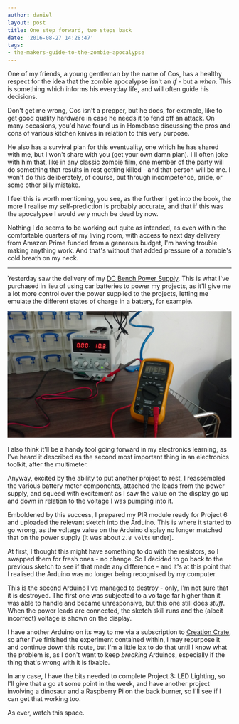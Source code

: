 ```yaml
---
author: daniel
layout: post
title: One step forward, two steps back
date: '2016-08-27 14:28:47'
tags:
- the-makers-guide-to-the-zombie-apocalypse
---
```


One of my friends, a young gentleman by the name of Cos, has a healthy respect for the idea that the zombie apocalypse isn't an _if_ - but a _when_. This is something which informs his everyday life, and will often guide his decisions.

Don't get me wrong, Cos isn't a prepper, but he does, for example, like to get good quality hardware in case he needs it to fend off an attack. On many occasions, you'd have found us in Homebase discussing the pros and cons of various kitchen knives in relation to this very purpose.

He also has a survival plan for this eventuality, one which he has shared with me, but I won't share with you (get your own damn plan). I'll often joke with him that, like in any classic zombie film, one member of the party will do something that results in rest getting killed - and that person will be me. I won't do this deliberately, of course, but through incompetence, pride, or some other silly mistake.

I feel this is worth mentioning, you see, as the further I get into the book, the more I realise my self-prediction is probably accurate, and that if this was the apocalypse I would very much be dead by now.

Nothing I do seems to be working out quite as intended, as even within the comfortable quarters of my living room, with access to next day delivery from Amazon Prime funded from a generous budget, I'm having trouble making anything work. And that's without that added pressure of a zombie's cold breath on my neck.

---------------

Yesterday saw the delivery of my [DC Bench Power Supply](http://amzn.to/2bObzar). This is what I've purchased in lieu of using car batteries to power my projects, as it'll give me a lot more control over the power supplied to the projects, letting me emulate the different states of charge in a battery, for example.

![](/assets/img/2016/08/bps--1-.jpg)

I also think it'll be a handy tool going forward in my electronics learning, as I've heard it described as the second most important thing in an electronics toolkit, after the multimeter. 

Anyway, excited by the ability to put another project to rest, I reassembled the various battery meter components, attached the leads from the power supply, and squeed with excitement as I saw the value on the display go up and down in relation to the voltage I was pumping into it.

Emboldened by this success, I prepared my PIR module ready for Project 6 and uploaded the relevant sketch into the Arduino. This is where it started to go wrong, as the voltage value on the Arduino display no longer matched that on the power supply (it was about `2.8 volts` under).

At first, I thought this might have something to do with the resistors, so I swapped them for fresh ones - no change. So I decided to go back to the previous sketch to see if that made any difference - and it's at this point that I realised the Arduino was no longer being recognised by my computer.

This is the second Arduino I've managed to destroy - only, I'm not sure that it is destroyed. The first one was subjected to a voltage far higher than it was able to handle and became unresponsive, but this one still does _stuff_. When the power leads are connected, the sketch skill runs and the (albeit incorrect) voltage is shown on the display.

I have another Arduino on its way to me via a subscription to [Creation Crate](https://mycreationcrate.com/), so after I've finished the experiment contained within, I may repurpose it and continue down this route, but I'm a little lax to do that until I know what the problem is, as I don't want to keep _breaking_ Arduinos, especially if the thing that's wrong with it is fixable.

In any case, I have the bits needed to complete Project 3: LED Lighting, so I'll give that a go at some point in the week, and have another project involving a dinosaur and a Raspberry Pi on the back burner, so I'll see if I can get that working too.

As ever, watch this space.
